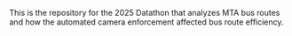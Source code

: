 This is the repository for the 2025 Datathon that analyzes MTA bus routes and how the automated camera enforcement affected bus route efficiency.
